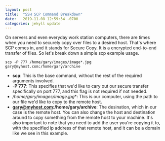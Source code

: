 ```yaml
---
layout: post
title:  "SSH SCP Command Breakdown"
date:   2019-11-08 12:59:34 -0700
categories: jekyll update
---
```

 
On servers and even everyday work station computers, there are times when you need to securely copy over files
to a desired host.  That's where SCP comes in, and it stands for Secure Copy.  It is a encrypted end-to-end
transfer of files.  So let's break down a simple scp example usage.
```
scp -P 777 /home/gary/images/image*.jpg gary@myhost.com:/home/gary/archive 
```
- **scp**:  This is the base command, without the rest of the required arguments involved.
- **-P 777**:  This specifies that we'd like to cary out our secure transfer specifically on port 777, and this flag is not required if not needed.
- **/home/gary/images/image*.jpg**: This is our computer, using the path to our file we'd like to copy to the remote host.
- **gary@myhost.com:/home/gary/archive**: The desination, which in our case is the remote host.  You can also
change the host and destination around to copy something from the remote host to your machine.  It's also
important to note that you need to add the user you're copying it to, with the specified ip address of that remote host,
and it can be a domain like we see in this example.
